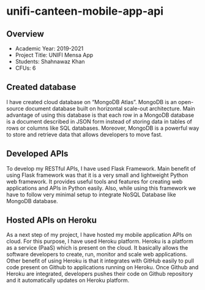 # unifi-canteen-mobile-app-api
<h2>Overview</h2>
<ul>
  <li>Academic Year: 2019-2021</li>
  <li>Project Title: UNIFI Mensa App</li>
  <li>Students: Shahnawaz Khan</li>
  <li>CFUs: 6</li>
</ul>
<h2>Created database</h2>
<p>I have created cloud database on “MongoDB Atlas”. MongoDB is an open-source document database built on horizontal scale-out architecture. Main advantage of using this database is that each row in a MongoDB database is a document described in JSON form instead of storing data in tables of rows or columns like SQL databases. Moreover, MongoDB is a powerful way to store and retrieve data that allows developers to move fast.</p>
<h2>Developed APIs</h2>
<p>To develop my RESTful APIs, I have used Flask Framework. Main benefit of using Flask framework was that it is a very small and lightweight Python web framework. It provides useful tools and features for creating web applications and APIs in Python easily. Also, while using this framework we have to follow very minimal setup to integrate NoSQL Database like MongoDB database.</p>
<h2>Hosted APIs on Heroku</h2>
<p>As a next step of my project, I have hosted my mobile application APIs on cloud. For this purpose, I have used Heroku platform. Heroku is a platform as a service (PaaS) which is present on the cloud. It basically allows the software developers to create, run, monitor and scale web applications. Other benefit of using Heroku is that it integrates with GitHub  easily to pull code present on Github to applications running on Heroku. Once Github and Heroku are integrated, developers pushes their code on Github repository and it automatically updates on Heroku platform.</p>

